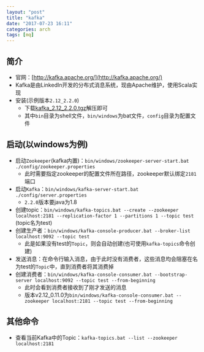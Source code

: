 ```yaml
---
layout: "post"
title: "kafka"
date: "2017-07-23 16:11"
categories: arch
tags: [mq]
---
```


## 简介

- 官网：[http://kafka.apache.org/](http://kafka.apache.org/)
- Kafka是由LinkedIn开发的分布式消息系统，现由Apache维护，使用Scala实现
- 安装(示例版本`2.12_2.2.0`)
    - 下载[kafka_2.12_2.2.0.tgz](https://www.apache.org/dyn/closer.cgi?path=/kafka/2.2.0/kafka_2.12-2.2.0.tgz)解压即可
    - 其中`bin`目录为shell文件，`bin/windows`为bat文件，`config`目录为配置文件

## 启动(以windows为例)

- 启动`Zookeeper`(kafka内置)：`bin/windows/zookeeper-server-start.bat ./config/zookeeper.properties`
    - 此时需要指定zookeeper的配置文件所在路径，zookeeper默认绑定`2181`端口
- 启动`Kafka`：`bin/windows/kafka-server-start.bat ./config/server.properties`
    - `2.2.0`版本要java为1.8
- 创建topic：`bin/windows/kafka-topics.bat --create --zookeeper localhost:2181 --replication-factor 1 --partitions 1 --topic test` (topic名为test)
- 创建生产者：`bin/windows/kafka-console-producer.bat --broker-list localhost:9092 --topic test`
    - 此是如果没有test的`Topic`，则会自动创建(也可使用`kafka-topics`命令创建)
- 发送消息：在命令行输入消息，由于此时没有消费者，这些消息均会阻塞在名为test的`Topic`中，直到消费者将其消费掉
- 创建消费者：`bin/windows/kafka-console-consumer.bat --bootstrap-server localhost:9092 --topic test --from-beginning`
    - 此时会看到消费者接收到了刚才发送的消息
    - 版本v2.12_0.11.0为`bin/windows/kafka-console-consumer.bat --zookeeper localhost:2181 --topic test --from-beginning`

## 其他命令

- 查看当前Kafka中的Topic：`kafka-topics.bat --list --zookeeper localhost:2181`







